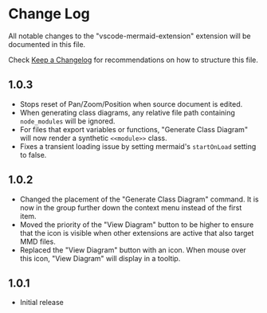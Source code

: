 # Change Log

All notable changes to the "vscode-mermaid-extension" extension will be documented in this file.

Check [Keep a Changelog](http://keepachangelog.com/) for recommendations on how to structure this file.

## 1.0.3
- Stops reset of Pan/Zoom/Position when source document is edited.
- When generating class diagrams, any relative file path containing `node_modules` will be ignored.
- For files that export variables or functions, "Generate Class Diagram" will now render a synthetic `<<module>>` class.
- Fixes a transient loading issue by setting mermaid's `startOnLoad` setting to false.

## 1.0.2
- Changed the placement of the "Generate Class Diagram" command.  It is now in the group further down the context menu instead of the first item.
- Moved the priority of the "View Diagram" button to be higher to ensure that the icon is visible when other extensions are active that also target MMD files.
- Replaced the "View Diagram" button with an icon. When mouse over this icon, "View Diagram" will display in a tooltip.

## 1.0.1
- Initial release